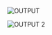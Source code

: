 
![OUTPUT](https://user-images.githubusercontent.com/88073170/161028328-2fa41cda-9676-434d-bccd-40ae2057010f.png)

![OUTPUT 2](https://user-images.githubusercontent.com/88073170/161030107-b59a7907-63e6-4679-98d8-47d45ab5e0c8.png)
